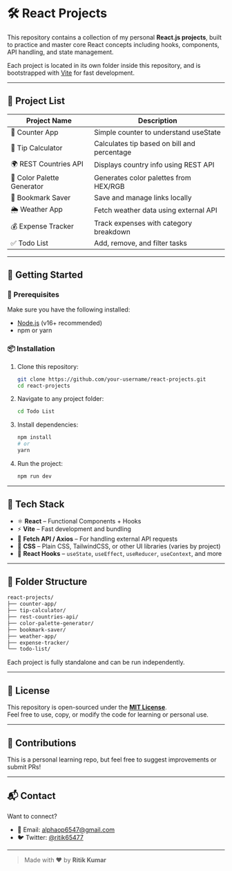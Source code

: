 # 🛠️ React Projects

This repository contains a collection of my personal **React.js projects**, built to practice and master core React concepts including hooks, components, API handling, and state management.

Each project is located in its own folder inside this repository, and is bootstrapped with [Vite](https://vitejs.dev/) for fast development.

---

## 📁 Project List

| Project Name               | Description                                 |
| -------------------------- | ------------------------------------------- |
| 🧮 Counter App             | Simple counter to understand useState       |
| 🧾 Tip Calculator          | Calculates tip based on bill and percentage |
| 🌍 REST Countries API      | Displays country info using REST API        |
| 🎨 Color Palette Generator | Generates color palettes from HEX/RGB       |
| 🔖 Bookmark Saver          | Save and manage links locally               |
| 🌦️ Weather App             | Fetch weather data using external API       |
| 💰 Expense Tracker         | Track expenses with category breakdown      |
| ✅ Todo List               | Add, remove, and filter tasks               |

---

## 🚀 Getting Started

### 📌 Prerequisites

Make sure you have the following installed:

- [Node.js](https://nodejs.org/) (v16+ recommended)
- npm or yarn

### 📦 Installation

1. Clone this repository:

   ```bash
   git clone https://github.com/your-username/react-projects.git
   cd react-projects

   ```

2. Navigate to any project folder:

   ```bash
   cd Todo List

   ```

3. Install dependencies:

   ```bash
   npm install
   # or
   yarn

   ```

4. Run the project:
   ```bash
   npm run dev
   ```

---

## 🧰 Tech Stack

- ⚛️ **React** – Functional Components + Hooks
- ⚡ **Vite** – Fast development and bundling
- 🧪 **Fetch API / Axios** – For handling external API requests
- 💅 **CSS** – Plain CSS, TailwindCSS, or other UI libraries (varies by project)
- 🧠 **React Hooks** – `useState`, `useEffect`, `useReducer`, `useContext`, and more

---

## 📌 Folder Structure

```css
react-projects/
├── counter-app/
├── tip-calculator/
├── rest-countries-api/
├── color-palette-generator/
├── bookmark-saver/
├── weather-app/
├── expense-tracker/
└── todo-list/

```

Each project is fully standalone and can be run independently.

---

## 📄 License

This repository is open-sourced under the **[MIT License](LICENSE)**.  
Feel free to use, copy, or modify the code for learning or personal use.

---

## 🙌 Contributions

This is a personal learning repo, but feel free to suggest improvements or submit PRs!

---

## 📬 Contact

Want to connect?

- 📧 Email: alphaop6547@gmail.com
- 🐦 Twitter: [@ritik65477](https://x.com/ritik65477)

---

> Made with ❤️ by **Ritik Kumar**
